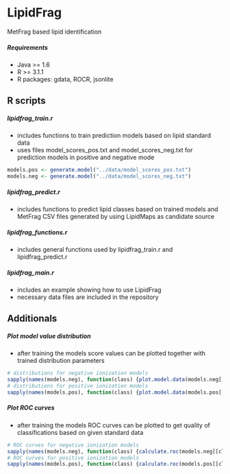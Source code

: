 LipidFrag
=========

MetFrag based lipid identification

##### Requirements
- Java >= 1.6
- R >= 3.1.1
- R packages: gdata, ROCR, jsonlite

R scripts
---------

##### lipidfrag_train.r
- includes functions to train prediction models based on lipid standard data
- uses files model_scores_pos.txt and model_scores_neg.txt for prediction models in positive and negative mode

```R
models.pos <- generate.model("../data/model_scores_pos.txt")
models.neg <- generate.model("../data/model_scores_neg.txt")
```

##### lipidfrag_predict.r
- includes functions to predict lipid classes based on trained models and MetFrag CSV files generated by using LipidMaps as candidate source

##### lipidfrag_functions.r
- includes general functions used by lipidfrag_train.r and lipidfrag_predict.r

##### lipidfrag_main.r
- includes an example showing how to use LipidFrag
- necessary data files are included in the repository

Additionals
-----------

##### Plot model value distribution
- after training the models score values can be plotted together with trained distribution parameters
```R
# distributions for negative ionization models
sapply(names(models.neg), function(class) {plot.model.data(models.neg[[class]], main = paste("Distribution of ", class, " (neg)", sep=""))})
# distributions for positive ionization models
sapply(names(models.pos), function(class) {plot.model.data(models.pos[[class]], main = paste("Distribution of ", class, " (pos)", sep=""))})
```


##### Plot ROC curves
- after training the models ROC curves can be plotted to get quality of classifications based on given standard data

```R
# ROC curves for negative ionization models
sapply(names(models.neg), function(class) {calculate.roc(models.neg[[class]]$data_fg, models.neg[[class]]$data_bg, main = paste("ROC of ", class, " (neg)", sep=""))})
# ROC curves for positive ionization models
sapply(names(models.pos), function(class) {calculate.roc(models.pos[[class]]$data_fg, models.pos[[class]]$data_bg, main = paste("ROC of ", class, " (pos)", sep=""))})
```
